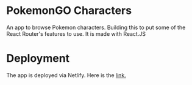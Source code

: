 # PokemonGO Characters
An app to browse Pokemon characters. Building this to put some of the React Router's features to use. It is made with React.JS

# Deployment
The app is deployed via Netlify. Here is the [link.](https://grand-gumption-4c6822.netlify.app/)